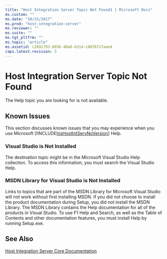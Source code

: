```yaml
---
title: "Host Integration Server Topic Not Found1 | Microsoft Docs"
ms.custom: ""
ms.date: "10/15/2017"
ms.prod: "host-integration-server"
ms.reviewer: ""
ms.suite: ""
ms.tgt_pltfrm: ""
ms.topic: "article"
ms.assetid: c2891793-805b-48a6-b314-c087671faee4
caps.latest.revision: 3
---
```

# Host Integration Server Topic Not Found
The Help topic you are looking for is not available.  
  
## Known Issues  
 This section discusses known issues that you may experience when you use Microsoft [!INCLUDE[hisHostIntServNoVersion](../core/includes/hishostintservnoversion-md.md)] Help.  
  
### Visual Studio is Not Installed  
 The destination topic might be in the Microsoft Visual Studio Help collection. To access this information, you must search the Visual Studio Help.  
  
### MSDN Library for Visual Studio is Not Installed  
 Links to topics that are part of the MSDN Library for Microsoft Visual Studio will not work without first installing MSDN. If you did not choose to install the product documentation during Setup, you did not install the MSDN Library. The MSDN Library contains the Help documentation for all of the products in Visual Studio. To use F1 Help and Search, as well as the Table of Contents and other documentation features, you must install Help by running Setup.exe.  
  
## See Also  
 [Host Integration Server Core Documentation](../core/host-integration-server-core-documentation.md)